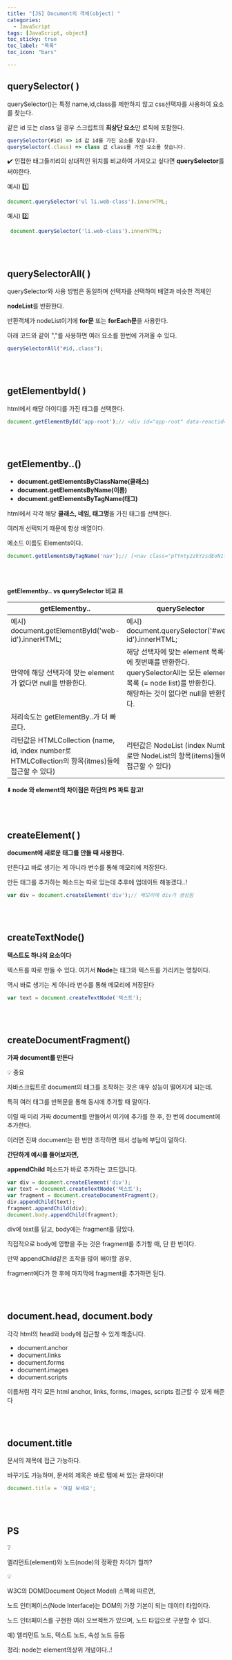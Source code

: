 ```yaml
---
title: "[JS] Document의 객체(object) "
categories:
  - JavaScript
tags: [JavaScript, object]
toc_sticky: true
toc_label: "목록"
toc_icon: "bars"

---
```


## **querySelector( )**

querySelector()는 특정 name,id,class를 제한하지 않고 css선택자를 사용하여 요소를 찾는다.

같은 id 또는 class 일 경우 스크립트의 **최상단 요소**만 로직에 포함한다.

```jsx
querySelector(#id) => id 값 id를 가진 요소를 찾습니다.
querySelector(.class) => class 값 class를 가진 요소를 찾습니다.
```

✔️ 인접한 태그들끼리의 상대적인 위치를 비교하여 가져오고 싶다면 **querySelector**를 써야한다.

예시) 1️⃣

```jsx
document.querySelector('ul li.web-class').innerHTML;
```

예시) 2️⃣

```jsx
 document.querySelector('li.web-class').innerHTML;
```

<br>
<br>


## **querySelectorAll( )**

querySelector와 사용 방법은 동일하며 선택자를 선택하여 배열과 비슷한 객체인 

**nodeList**를 반환한다. 

반환객체가 nodeList이기에 **for문** 또는 **forEach문**을 사용한다.

아래 코드와 같이 ","를 사용하면 여러 요소를 한번에 가져올 수 있다.

```jsx
querySelectorAll("#id,.class");
```



<br>
<br>



## **getElementbyId( )**

html에서 해당 아이디를 가진 태그를 선택한다.

```jsx
document.getElementById('app-root');// <div id="app-root" data-reactid="32">...</div>
```


<br>
<br>


## **getElementby..()**

- **document.getElementsByClassName(클래스)**
- **document.getElementsByName(이름)**
- **document.getElementsByTagName(태그)**

html에서 각각 해당 **클래스, 네임, 태그명**을 가진 태그를 선택한다.

여러개 선택되기 때문에 항상 배열이다.

메소드 이름도 Elements이다.

```jsx
document.getElementsByTagName('nav');// [<nav class="pTYnty2zkYzsdEoN1fhmO" data-reactid="8">…</nav>]
```


<br>

<br>



**getElementby..  vs  querySelector 비교 표** 

| getElementby.. | querySelector |
| --- | --- |
| 예시) document.getElementById('web-id').innerHTML; | 예시) document.querySelector('#web-id').innerHTML; |
| 만약에 해당 선택자에 맞는 element가 없다면 null을 반환한다. | 해당 선택자에 맞는 element 목록중에 첫번째를 반환한다. <br> querySelectorAll는 모든 element목록 (= node list)를 반환한다. <br> 해당하는 것이 없다면  null을 반환한다. |
| 처리속도는 getElementBy..가  더  빠르다. |  |
| 리턴값은 HTMLCollection (name, id, index number로 HTMLCollection의 항목(itmes)들에 접근할 수 있다) | 리턴값은 NodeList (index Number로만 NodeList의 항목(items)들에 접근할 수 있다) |

⬇️ **node 와 element의 차이점은 하단의 PS 파트 참고!**


<br>

<br>



## **createElement( )**

**document에 새로운 태그를 만들 때 사용한다.** 

만든다고 바로 생기는 게 아니라 변수를 통해 메모리에 저장된다.

만든 태그를 추가하는 메소드는 따로 있는데 추후에 업데이트 해놓겠다..!

```jsx
var div = document.createElement('div');// 메모리에 div가 생성됨
```



<br>
<br>



## **createTextNode()**

**텍스트도 하나의 요소이다**

텍스트를 따로 만들 수 있다. 여기서 **Node**는 태그와 텍스트를 가리키는 명칭이다.

역시 바로 생기는 게 아니라 변수를 통해 메모리에 저장된다

```jsx
var text = document.createTextNode('텍스트');
```


<br>
<br>



## **createDocumentFragment()**

**가짜 document를 만든다**

💡 중요

자바스크립트로 document의 태그를 조작하는 것은 매우 성능이 떨어지게 되는데. 

특히 여러 태그를 반복문을 통해 동시에 추가할 때 말이다. 

이럴 때 미리 가짜 document를 만들어서 여기에 추가를 한 후, 한 번에 document에 추가한다.

이러면 진짜 document는 한 번만 조작하면 돼서 성능에 부담이 덜하다.

**간단하게 예시를 들어보자면,**

**appendChild** 메소드가 바로 추가하는 코드입니다.

```jsx
var div = document.createElement('div');
var text = document.createTextNode('텍스트');  
var fragment = document.createDocumentFragment();
div.appendChild(text);  
fragment.appendChild(div); 
document.body.appendChild(fragment);
```

div에 text를 담고, body에는 fragment를 담았다.

직접적으로 body에 영향을 주는 것은 fragment를 추가할 때, 단 한 번이다.

만약 appendChild같은 조작을 많이 해야할 경우, 

fragment에다가 한 후에 마지막에 fragment를 추가하면 된다.



<br>
<br>



## **document.head, document.body**

각각 html의 head와 body에 접근할 수 있게 해줍니다.

- document.anchor
- document.links
- document.forms
- document.images
- document.scripts

이름처럼 각각 모든 html anchor, links, forms, images, scripts 접근할 수 있게 해준다


<br>
<br>



## **document.title**

문서의 제목에 접근 가능하다.

바꾸기도 가능하며, 문서의 제목은 바로 탭에 써 있는 글자이다!

```jsx
document.title = '여길 보세요';
```



<br>
<br>


## **PS**

❔ 

엘리먼트(element)와 노드(node)의 정확한 차이가 뭘까?

💡

W3C의 DOM(Document Object Model) 스펙에 따르면,

노드 인터페이스(Node Interface)는 DOM의 가장 기본이 되는 데이터 타입이다.

노드 인터페이스를 구현한 여러 오브젝트가 있으며, 노드 타입으로 구분할 수 있다.

예) 엘리먼트 노드, 텍스트 노드, 속성 노드 등등

정리: node는 element의상위 개념이다..!
